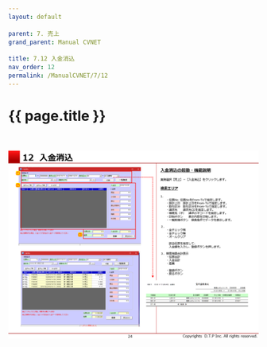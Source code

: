 ```yaml
---
layout: default

parent: 7. 売上
grand_parent: Manual CVNET

title: 7.12 入金消込
nav_order: 12
permalink: /ManualCVNET/7/12
---
```


# {{ page.title }} <br/><br/>

<a href="/img/Uriage/Uriage25.PNG" target="_blank">
<img src="/img/Uriage/Uriage25.PNG" alt="login image"></a>





